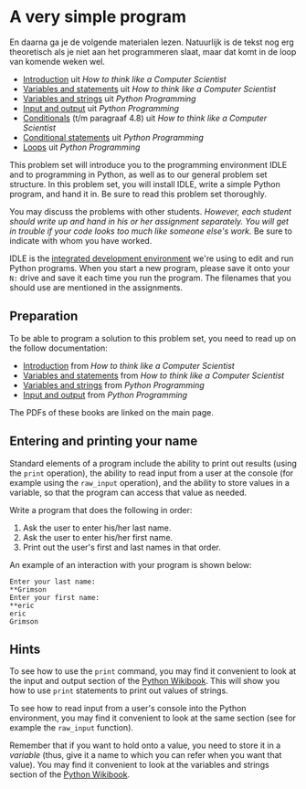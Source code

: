 # A very simple program



En daarna ga je de volgende materialen lezen. Natuurlijk is de tekst nog erg theoretisch als je niet aan het programmeren slaat, maar dat komt in de loop van komende weken wel.

* [Introduction](http://www.greenteapress.com/thinkpython/thinkCSpy/html/chap01.html) uit *How to think like a Computer Scientist*
* [Variables and statements](http://www.greenteapress.com/thinkpython/thinkCSpy/html/chap02.html) uit *How to think like a Computer Scientist*
* [Variables and strings](http://en.wikibooks.org/wiki/Python_Programming/Variables_and_Strings) uit *Python Programming*
* [Input and output](http://en.wikibooks.org/wiki/Python_Programming/Input_and_output) uit *Python Programming*
* [Conditionals](http://www.greenteapress.com/thinkpython/thinkCSpy/html/chap04.html) (t/m paragraaf 4.8) uit *How to think like a Computer Scientist*
* [Conditional statements](http://en.wikibooks.org/wiki/Python_Programming/Conditional_Statements) uit *Python Programming*
* [Loops](http://en.wikibooks.org/wiki/Python_Programming/Loops) uit *Python Programming*


This problem set will introduce you to the programming environment IDLE and to
programming in Python, as well as to our general problem set structure. In this
problem set, you will install IDLE, write a simple Python program, and hand it
in. Be sure to read this problem set thoroughly.

You may discuss the problems with other students. *However, each student should
write up and hand in his or her assignment separately. You will get in trouble
if your code looks too much like someone else's work.* Be sure to indicate with
whom you have worked.

IDLE is the [integrated development
environment](http://en.wikipedia.org/wiki/Integrated_development_environment)
we're using to edit and run Python programs. When you start a new program,
please save it onto your `N:` drive and save it each time you run the program.
The filenames that you should use are mentioned in the assignments.

## Preparation

To be able to program a solution to this problem set, you need to read up on the follow documentation:

* [Introduction](http://www.greenteapress.com/thinkpython/thinkCSpy/html/chap01.html) from *How to think like a Computer Scientist*
* [Variables and statements](http://www.greenteapress.com/thinkpython/thinkCSpy/html/chap02.html) from *How to think like a Computer Scientist*
* [Variables and strings](http://en.wikibooks.org/wiki/Python_Programming/Variables_and_Strings) from *Python Programming*
* [Input and output](http://en.wikibooks.org/wiki/Python_Programming/Input_and_output) from *Python Programming*

The PDFs of these books are linked on the main page.

## Entering and printing your name

Standard elements of a program include the ability to print out results (using
the `print` operation), the ability to read input from a user at the console
(for example using the `raw_input` operation), and the ability to store values
in a variable, so that the program can access that value as needed.

Write a program that does the following in order:

1. Ask the user to enter his/her last name.
2. Ask the user to enter his/her first name.
3. Print out the user's first and last names in that order.

An example of an interaction with your program is shown below:

    Enter your last name:
    **Grimson
    Enter your first name:
    **eric
    eric
    Grimson

## Hints

To see how to use the `print` command, you may find it convenient to look at the input and output section of the [Python Wikibook](http://en.wikibooks.org/wiki/Python_Programming/Input_and_output). This will show you how to use `print` statements to print out values of strings.

To see how to read input from a user's console into the Python environment, you may find it convenient to look at the same section (see for example the `raw_input` function).

Remember that if you want to hold onto a value, you need to store it in a *variable* (thus, give it a name to which you can refer when you want that value). You may find it convenient to look at the variables and strings section of the [Python Wikibook](http://en.wikibooks.org/wiki/Python_Programming/Variables_and_Strings).
